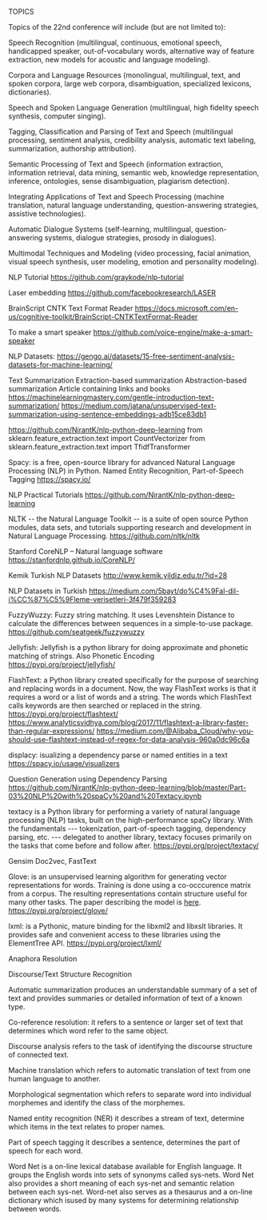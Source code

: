 TOPICS 

Topics of the 22nd conference will include (but are not limited to): 

Speech Recognition (multilingual, continuous, emotional speech, 
handicapped speaker, out-of-vocabulary words, alternative way of 
feature extraction, new models for acoustic and language modeling). 

Corpora and Language Resources (monolingual, multilingual, text, and 
spoken corpora, large web corpora, disambiguation, specialized 
lexicons, dictionaries). 

Speech and Spoken Language Generation (multilingual, high fidelity 
speech synthesis, computer singing). 

Tagging, Classification and Parsing of Text and Speech (multilingual 
processing, sentiment analysis, credibility analysis, automatic text 
labeling, summarization, authorship attribution). 

Semantic Processing of Text and Speech (information extraction, 
information retrieval, data mining, semantic web, knowledge 
representation, inference, ontologies, sense disambiguation, plagiarism 
detection). 

Integrating Applications of Text and Speech Processing (machine 
translation, natural language understanding, question-answering 
strategies, assistive technologies). 

Automatic Dialogue Systems (self-learning, multilingual, 
question-answering systems, dialogue strategies, prosody in dialogues). 

Multimodal Techniques and Modeling (video processing, facial animation, 
visual speech synthesis, user modeling, emotion and personality 
modeling).

NLP Tutorial
https://github.com/graykode/nlp-tutorial

Laser embedding
https://github.com/facebookresearch/LASER

BrainScript CNTK Text Format Reader
https://docs.microsoft.com/en-us/cognitive-toolkit/BrainScript-CNTKTextFormat-Reader

To make a smart speaker
https://github.com/voice-engine/make-a-smart-speaker

NLP Datasets:
https://gengo.ai/datasets/15-free-sentiment-analysis-datasets-for-machine-learning/

Text Summarization
    Extraction-based summarization
    Abstraction-based summarization
    Article containing links and books
        https://machinelearningmastery.com/gentle-introduction-text-summarization/
        https://medium.com/jatana/unsupervised-text-summarization-using-sentence-embeddings-adb15ce83db1

https://github.com/NirantK/nlp-python-deep-learning
from sklearn.feature_extraction.text import CountVectorizer
from sklearn.feature_extraction.text import TfidfTransformer

Spacy: is a free, open-source library for advanced Natural Language Processing (NLP) in Python. Named Entity Recognition, 
Part-of-Speech Tagging
https://spacy.io/

NLP Practical Tutorials
https://github.com/NirantK/nlp-python-deep-learning

NLTK -- the Natural Language Toolkit -- is a suite of open source Python modules, data sets, and tutorials supporting research and development in Natural Language Processing.
https://github.com/nltk/nltk

Stanford CoreNLP – Natural language software
https://stanfordnlp.github.io/CoreNLP/

Kemik Turkish NLP Datasets
http://www.kemik.yildiz.edu.tr/?id=28

NLP Datasets in Turkish
https://medium.com/5bayt/do%C4%9Fal-dil-i%CC%87%C5%9Fleme-verisetleri-3f479f359283

FuzzyWuzzy: Fuzzy string matching. It uses Levenshtein Distance to calculate the differences between sequences in a simple-to-use package.
https://github.com/seatgeek/fuzzywuzzy

Jellyfish: Jellyfish is a python library for doing approximate and phonetic matching of strings. Also Phonetic Encoding
https://pypi.org/project/jellyfish/

FlashText: a Python library created specifically for the purpose of searching and replacing words in a document. Now, the way FlashText works is that it requires a word or a list of words and a string. The words which FlashText calls keywords are then searched or replaced in the string.
https://pypi.org/project/flashtext/
https://www.analyticsvidhya.com/blog/2017/11/flashtext-a-library-faster-than-regular-expressions/
https://medium.com/@Alibaba_Cloud/why-you-should-use-flashtext-instead-of-regex-for-data-analysis-960a0dc96c6a

displacy: isualizing a dependency parse or named entities in a text
https://spacy.io/usage/visualizers

Question Generation using Dependency Parsing
https://github.com/NirantK/nlp-python-deep-learning/blob/master/Part-03%20NLP%20with%20spaCy%20and%20Textacy.ipynb

textacy is a Python library for performing a variety of natural language processing (NLP) tasks, built on the high-performance spaCy library. With the fundamentals --- tokenization, part-of-speech tagging, dependency parsing, etc. --- delegated to another library, textacy focuses primarily on the tasks that come before and follow after.
https://pypi.org/project/textacy/

Gensim Doc2vec, FastText

Glove: is an unsupervised learning algorithm for generating vector representations for words.
Training is done using a co-occcurence matrix from a corpus. The resulting representations contain structure useful for many other tasks.
The paper describing the model is [here](http://nlp.stanford.edu/projects/glove/glove.pdf).
https://pypi.org/project/glove/

lxml: is a Pythonic, mature binding for the libxml2 and libxslt libraries. It provides safe and convenient access to these libraries using the ElementTree API.
https://pypi.org/project/lxml/

Anaphora  Resolution

Discourse/Text Structure Recognition

Automatic summarization produces an understandable summary of a set of text and provides summaries or detailed information
of text of a known type. 

Co-reference resolution: it refers to a sentence or larger set of text that determines which word refer to the same object.

Discourse analysis refers to the task of identifying the discourse structure of connected text.

Machine translation which refers to automatic translation of text from one human language to another.

Morphological segmentation which refers to separate word into individual morphemes and identify the class of  the  morphemes. 

Named entity recognition (NER) it describes a stream of text, determine which items in the text relates to proper names. 

Part of speech tagging it describes a sentence, determines the part of speech for each word.

Word  Net  is  a  on-line  lexical  database  available  for  English language.  It  groups  the  English  words  into  sets  of  synonyms called  sys-nets.  Word  Net  also  provides  a  short  meaning  of each  sys-net  and  semantic  relation  between  each  sys-net. Word-net  also  serves  as  a  thesaurus  and  a  on-line  dictionary which  isused  by  many  systems  for  determining  relationship between  words.





